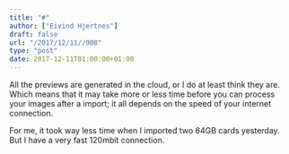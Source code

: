 ```yaml
---
title: "#"
author: ["Eivind Hjertnes"]
draft: false
url: "/2017/12/11//908"
type: "post"
date: 2017-12-11T01:00:00+01:00
---
```


All the previews are generated in the cloud, or I do at least think they
are. Which means that it may take more or less time before you can
process your images after a import; it all depends on the speed of your
internet connection.

For me, it took way less time when I imported two 64GB cards yesterday.
But I have a very fast 120mbit connection.
